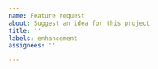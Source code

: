 ```yaml
---
name: Feature request
about: Suggest an idea for this project
title: ''
labels: enhancement
assignees: ''

---
```


<!--

    Explain here the feature you would like to see in Kosmorro.

-->
